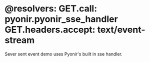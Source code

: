 @resolvers:
    GET.call: pyonir.pyonir_sse_handler
    GET.headers.accept: text/event-stream
===
Sever sent event demo uses Pyonir's built in sse handler.